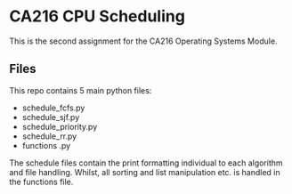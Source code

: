 # CA216 CPU Scheduling


This is the second assignment for the CA216 Operating Systems Module.

## Files
This repo contains 5 main python files:

 - schedule_fcfs.py
 - schedule_sjf.py
 - schedule_priority.py
 - schedule_rr.py
 - functions .py

The schedule files contain the print formatting individual to each algorithm and file handling. Whilst, all sorting and list manipulation etc. is handled in the functions file.

